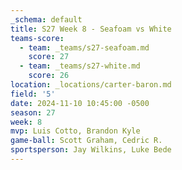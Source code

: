 ```yaml
---
_schema: default
title: S27 Week 8 - Seafoam vs White
teams-score:
  - team: _teams/s27-seafoam.md
    score: 27
  - team: _teams/s27-white.md
    score: 26
location: _locations/carter-baron.md
field: '5'
date: 2024-11-10 10:45:00 -0500
season: 27
week: 8
mvp: Luis Cotto, Brandon Kyle
game-ball: Scott Graham, Cedric R.
sportsperson: Jay Wilkins, Luke Bede
---
```

